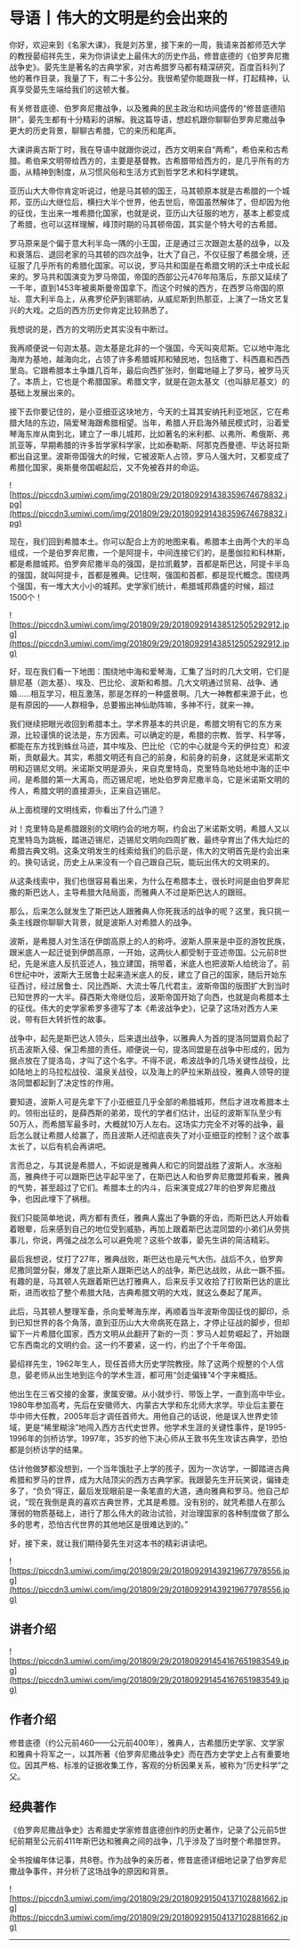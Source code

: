 # 导语丨伟大的文明是约会出来的

你好，欢迎来到《名家大课》，我是刘苏里，接下来的一周，我请来首都师范大学的教授晏绍祥先生，来为你讲读史上最伟大的历史作品，修昔底德的《伯罗奔尼撒战争史》。晏先生是著名的古典学家，对古希腊罗马都有精深研究，百度百科列了他的著作目录，我量了下，有二十多公分。我很希望你能跟我一样，打起精神，认真享受晏先生端给我们的这顿大餐。

有关修昔底德、伯罗奔尼撒战争，以及雅典的民主政治和坊间盛传的“修昔底德陷阱”，晏先生都有十分精彩的讲解。我这篇导语，想趁机跟你聊聊伯罗奔尼撒战争更大的历史背景，聊聊古希腊，它的来历和尾声。

大课讲奥古斯丁时，我在导语中就跟你说过，西方文明来自“两希”，希伯来和古希腊。希伯来文明带给西方的，主要是基督教。古希腊带给西方的，是几乎所有的方面，从精神到制度，从习惯风俗和生活方式到哲学艺术和科学建筑。

亚历山大大帝你肯定听说过，他是马其顿的国王，马其顿原本就是古希腊的一个城邦，亚历山大继位后，横扫大半个世界，他去世后，帝国虽然解体了，但却因为他的征伐，生出来一堆希腊化国家，也就是说，亚历山大征服的地方，基本上都变成了希腊，也可以这样理解，峰顶时期的马其顿帝国，其实是个特大号的古希腊。

罗马原来是个偏于意大利半岛一隅的小王国，正是通过三次跟迦太基的战争，以及和衰落后、退回老家的马其顿的四次战争，壮大了自己，不仅征服了希腊全境，还征服了几乎所有的希腊化国家。可以说，罗马共和国是在希腊文明的沃土中成长起来的。罗马共和国演变为罗马帝国，帝国的西部公元476年陷落后，东部又延续了一千年，直到1453年被奥斯曼帝国拿下。而这个时候的西方，在西罗马帝国的原址、意大利半岛上，从弗罗伦萨到锡耶纳，从威尼斯到热那亚，上演了一场文艺复兴的大戏。之后的西方历史你肯定比较熟悉了。

我想说的是，西方的文明历史其实没有中断过。

我再顺便说一句迦太基。迦太基是北非的一个强国，今天叫突尼斯。它以地中海北海岸为基地，越海向北，占领了许多希腊城邦和殖民地，包括撒丁、科西嘉和西西里岛。它跟希腊本土争雄几百年，最后向西扩张时，倒霉地碰上了罗马，被罗马灭了。本质上，它也是个希腊国家。希腊文字，就是在迦太基文（也叫腓尼基文）的基础上发展出来的。

接下去你要记住的，是小亚细亚这块地方，今天的土耳其安纳托利亚地区，它在希腊大陆的东边，隔爱琴海跟希腊相望。当年，希腊人开启海外殖民模式时，沿着爱琴海东岸从南到北，建立了一串儿城邦，比如著名的米利都、以弗所、希俄斯、弗凯亚等，早期希腊的许多哲学家科学家，比如泰勒斯、阿那克西曼德、毕达哥拉斯都出自这里。波斯帝国强大的时候，它被波斯人占领，罗马人强大时，又都变成了希腊化国家，奥斯曼帝国崛起后，又不免被吞并的命运。

![https://piccdn3.umiwi.com/img/201809/29/201809291438359674678832.jpg](https://piccdn3.umiwi.com/img/201809/29/201809291438359674678832.jpg)

现在，我们回到希腊本土。你可以配合上方的地图来看。希腊本土由两个大的半岛组成，一个是伯罗奔尼撒，一个是阿提卡，中间连接它们的，是墨伽拉和科林斯，都是希腊城邦。伯罗奔尼撒半岛的强国，是拉凯戴梦，首都是斯巴达，阿提卡半岛的强国，就叫阿提卡，首都是雅典。记住啊，强国和首都，都是现代概念。围绕两个强国，有一堆大大小小的城邦。史学家们统计，希腊城邦鼎盛的时候，超过1500个！

![https://piccdn3.umiwi.com/img/201809/29/201809291438512505292912.jpg](https://piccdn3.umiwi.com/img/201809/29/201809291438512505292912.jpg)

好，现在我们看一下地图：围绕地中海和爱琴海，汇集了当时的几大文明，它们是腓尼基（迦太基）、埃及、巴比伦、波斯和希腊。几大文明通过贸易、战争、通婚……相互学习，相互激荡，那是怎样的一种盛景啊。几大一神教都来源于此，也是有原因的——人群相争，总要搬出神仙助阵嘛，多神不行，就来一神。

我们继续把眼光收回到希腊本土。学术界基本的共识是，希腊文明有它的东方来源，比较谨慎的说法是，东方因素。可以确定的是，希腊的宗教、哲学、科学等，都能在东方找到蛛丝马迹，其中埃及、巴比伦（它的中心就是今天的伊拉克）和波斯，贡献最大。其实，希腊文明还有自己的前身，和前身的前身，这就是米诺斯文明和迈锡尼文明。米诺斯文明是源头，来自克里特岛，克里特岛地处地中海的正中间，是希腊的第一大离岛，而迈锡尼呢，地处伯罗奔尼撒半岛，它是米诺斯文明的传人，希腊文明的直接源头，正来自迈锡尼。

从上面梳理的文明线索，你看出了什么门道？

对！克里特岛是希腊跟别的文明约会的地方啊，约会出了米诺斯文明，希腊人又以克里特岛为跳板，踏进迈锡尼，迈锡尼文明向四周扩散，最终孕育出了伟大灿烂的希腊古典文明。这条文明发生的线索给我们的启示是，伟大的文明首先是约会出来的。换句话说，历史上从来没有一个自己跟自己玩，能玩出伟大的文明来的。

从这条线索中，我们也很容易看出来，为什么在希腊本土，很长时间是由伯罗奔尼撒的斯巴达人，主导希腊大陆局面，而雅典人不过是斯巴达人的跟班。

那么，后来怎么就发生了斯巴达人跟雅典人你死我活的战争的呢？这里，我只挑一条主线跟你聊聊大背景，就是波斯人对希腊人的战争。

波斯，是希腊人对生活在伊朗高原上的人的称呼。波斯人原来是中亚的游牧民族，跟米底人一起迁徙到伊朗高原，一开始，这两伙人都受制于亚述帝国。公元前8世纪，先是米底人反抗亚述人，独立建国，捎带着，米底人也把波斯人给统治了。前6世纪中叶，波斯大王居鲁士起来造米底人的反，建立了自己的国家，随后开始东征西讨，经过居鲁士、冈比西斯、大流士等几代君主，波斯帝国的版图扩大到当时已知世界的一大半。薛西斯大帝继位后，波斯帝国开始了向西，也就是向希腊本土的征伐。伟大的史学家希罗多德写了本《希波战争史》，记录了这场对西方人来说，带有巨大转折性的故事。

战争中，起先是斯巴达人领头，后来退出战争，以雅典人为首的提洛同盟肩负起了抗击波斯入侵、保卫希腊的责任。顺便说一句，提洛同盟是在战争中形成的，因为据点放在了提洛岛，才叫了这个名字。不得不说，希波战争的几场关键性战役，比如陆地上的马拉松战役、温泉关战役，以及海上的萨拉米斯战役，雅典人领导的提洛同盟都起到了决定性的作用。

要知道，波斯人可是先拿下了小亚细亚几乎全部的希腊城邦，然后才进攻希腊本土的。领衔出征的，是薛西斯的弟弟，现代的学者们估计，出征的波斯军队至少有50万人，而希腊军最多时，大概就10万人左右。这场实力完全不对等的战争，最后怎么就让希腊人给赢了，而且波斯人还彻底丧失了对小亚细亚的控制？这个故事太长了，以后有机会再讲吧。

言而总之，与其说是希腊人，不如说是雅典人和它的同盟战胜了波斯人。水涨船高，雅典终于可以跟斯巴达平起平坐了，在斯巴达人和伯罗奔尼撒盟邦看来，雅典的气势，甚至超过了它们。希腊本土的内斗，后来演变成27年的伯罗奔尼撒战争，也因此埋下了祸根。

我们只能简单地说，两方都有责任，雅典人露出了争霸的牙齿，而斯巴达人开始看着眼晕，后来感到自己的地位受到威胁，再加上跟着斯巴达混同盟的小弟们从旁挑事儿，你说，两强之战怎么可以避免呢？这些个故事，晏先生讲的简洁精彩。

最后我想说，仗打了27年，雅典战败，斯巴达也是元气大伤。战后不久，伯罗奔尼撒同盟分裂，爆发了底比斯人跟斯巴达人的战争，斯巴达战败，从此一蹶不振。有趣的是，马其顿人先跟着斯巴达打雅典人，后来反手又收拾了打败斯巴达的底比斯，进而收拾了整个希腊大陆，古典希腊文明的大戏，就这么奏起了尾声。

此后，马其顿人整理军备，杀向爱琴海东岸，再顺着当年波斯帝国征伐的脚印，杀到已知世界的各个角落，直到亚历山大大帝病死在路上，才停止征战的脚步，但却留下一片希腊化国家，西方文明从此翻开了新的一页：罗马人趁势崛起了，开始跟它东西南北的文明约会。这一约不要紧，这一约，约出了个千年帝国。

晏绍祥先生，1962年生人，现任首师大历史学院教授。除了这两个规整的个人信息，晏老师从出生地到迄今的学术生涯，都可用“剑走偏锋”4个字来概括。

他出生在三省交接的金寨，隶属安徽。从小就步行、带饭上学，一直到高中毕业。1980年参加高考，先后在安徽师大、内蒙古大学和东北师大求学。毕业后主要在华中师大任教，2005年后才调任首师大。用他自己的话说，他是误入世界史领域，更是“稀里糊涂”地闯入西方古代史世界。他学术生涯的关键性事件，是1995-1996年的剑桥访学。1997年，35岁的他下决心师从王敦书先生攻读古典学，恐怕都是剑桥访学的结果。

估计他做梦都没想到，一个当年饿肚子上学的孩子，因为一次访学，一脚踏进古典希腊和罗马的世界，成为大陆顶尖的西方古典学家。我跟晏先生开玩笑说，偏锋走多了，“负负”得正，最后发现眼前是一条笔直的大道，通向雅典和罗马。他自己却说，“现在我倒是真的喜欢古典世界，尤其是希腊。没有别的，就凭希腊人在那么薄弱的物质基础上，进行了那么伟大的政治试验，对治理国家的各种制度做了那么多的思考，恐怕古代世界的其他地区是很难达到的。”

好，接下来，就让我们期待晏先生对这本书的精彩讲读吧。

![https://piccdn3.umiwi.com/img/201809/29/201809291439219677978556.jpg](https://piccdn3.umiwi.com/img/201809/29/201809291439219677978556.jpg)

## 讲者介绍

![https://piccdn3.umiwi.com/img/201809/29/201809291454167651983549.jpg](https://piccdn3.umiwi.com/img/201809/29/201809291454167651983549.jpg)

## 作者介绍

修昔底德（约公元前460——公元前400年），雅典人，古希腊历史学家、文学家和雅典十将军之一，以其所著《伯罗奔尼撒战争史》而在西方史学史上占有重要地位。因其严格、标准的证据收集工作，客观的分析因果关系，被称为“历史科学”之父。

## 经典著作

《伯罗奔尼撒战争史》古希腊史学家修昔底德创作的历史著作，记录了公元前5世纪前期至公元前411年斯巴达和雅典之间的战争，几乎涉及了当时整个希腊世界。

全书按编年体记事，共8卷。作为战争的亲历者，修昔底德详细地记录了伯罗奔尼撒战争事件，并分析了这场战争的原因和背景。

![https://piccdn3.umiwi.com/img/201809/29/201809291504137102881662.jpg](https://piccdn3.umiwi.com/img/201809/29/201809291504137102881662.jpg)

---
